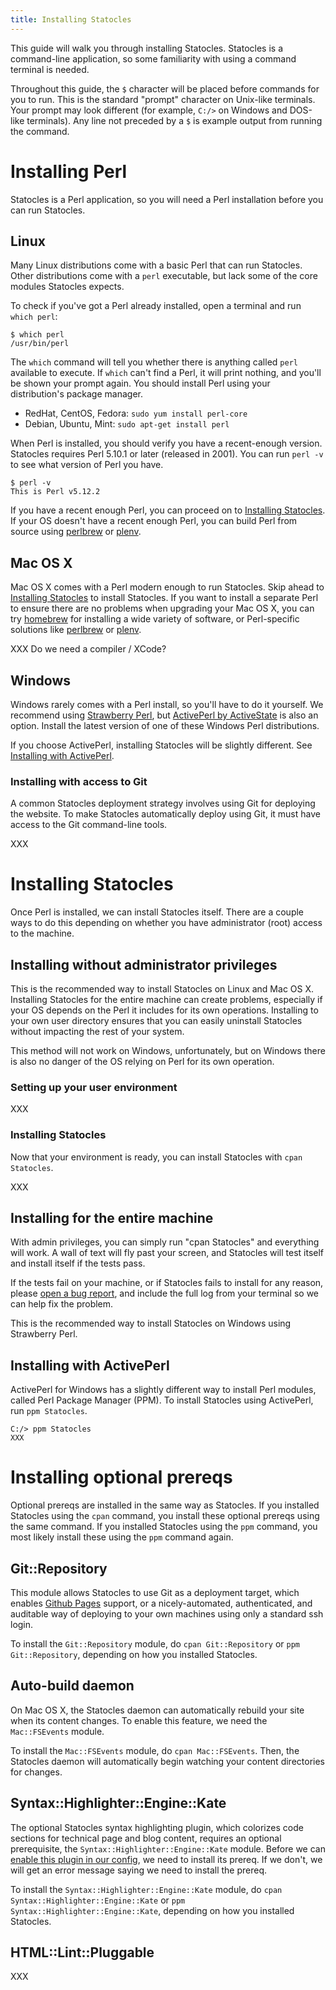```yaml
---
title: Installing Statocles
---
```


This guide will walk you through installing Statocles. Statocles is a
command-line application, so some familiarity with using a command
terminal is needed. 

Throughout this guide, the `$` character will be placed before commands
for you to run. This is the standard "prompt" character on Unix-like
terminals. Your prompt may look different (for example, `C:/>` on
Windows and DOS-like terminals). Any line not preceded by a `$` is
example output from running the command.

# Installing Perl

Statocles is a Perl application, so you will need a Perl installation
before you can run Statocles.

## Linux

Many Linux distributions come with a basic Perl that can run Statocles.
Other distributions come with a `perl` executable, but lack some of the
core modules Statocles expects.

To check if you've got a Perl already installed, open a terminal and run
`which perl`:

```
$ which perl
/usr/bin/perl
```

The `which` command will tell you whether there is anything called
`perl` available to execute. If `which` can't find a Perl, it will print
nothing, and you'll be shown your prompt again. You should install Perl
using your distribution's package manager.

* RedHat, CentOS, Fedora: `sudo yum install perl-core`
* Debian, Ubuntu, Mint: `sudo apt-get install perl`

When Perl is installed, you should verify you have a recent-enough
version. Statocles requires Perl 5.10.1 or later (released in 2001). You
can run `perl -v` to see what version of Perl you have.

```
$ perl -v
This is Perl v5.12.2
```

If you have a recent enough Perl, you can proceed on to [Installing
Statocles](#Installing-Statocles). If your OS doesn't have a recent
enough Perl, you can build Perl from source using
[perlbrew](http://perlbrew.pl) or
[plenv](https://github.com/tokuhirom/plenv).

## Mac OS X

Mac OS X comes with a Perl modern enough to run Statocles. Skip ahead to
[Installing Statocles](#Installing-Statocles) to install Statocles. If
you want to install a separate Perl to ensure there are no problems when
upgrading your Mac OS X, you can try [homebrew](http://brew.sh) for
installing a wide variety of software, or Perl-specific solutions like
[perlbrew](http://perlbrew.pl) or
[plenv](https://github.com/tokuhirom/plenv).

XXX Do we need a compiler / XCode?

## Windows

Windows rarely comes with a Perl install, so you'll have to do it
yourself. We recommend using [Strawberry
Perl](http://strawberryperl.com), but [ActivePerl by
ActiveState](http://www.activestate.com/activeperl/downloads) is also an
option. Install the latest version of one of these Windows Perl
distributions.

If you choose ActivePerl, installing Statocles will be slightly
different. See [Installing with ActivePerl](#Installing-with-ActivePerl).

### Installing with access to Git

A common Statocles deployment strategy involves using Git for deploying
the website. To make Statocles automatically deploy using Git, it must
have access to the Git command-line tools.

XXX

# Installing Statocles

Once Perl is installed, we can install Statocles itself. There are a
couple ways to do this depending on whether you have administrator
(root) access to the machine.

## Installing without administrator privileges

This is the recommended way to install Statocles on Linux and Mac OS X.
Installing Statocles for the entire machine can create problems,
especially if your OS depends on the Perl it includes for its own
operations. Installing to your own user directory ensures that you can
easily uninstall Statocles without impacting the rest of your system.

This method will not work on Windows, unfortunately, but on Windows
there is also no danger of the OS relying on Perl for its own operation.

### Setting up your user environment

XXX

### Installing Statocles

Now that your environment is ready, you can install Statocles with `cpan
Statocles`.

XXX

## Installing for the entire machine

With admin privileges, you can simply run "cpan Statocles" and
everything will work. A wall of text will fly past your screen, and
Statocles will test itself and install itself if the tests pass.

If the tests fail on your machine, or if Statocles fails to install for
any reason, please [open a bug
report](http://github.com/preaction/Statocles/issues), and include the
full log from your terminal so we can help fix the problem.

This is the recommended way to install Statocles on Windows using
Strawberry Perl.

## Installing with ActivePerl

ActivePerl for Windows has a slightly different way to install Perl
modules, called Perl Package Manager (PPM). To install Statocles using
ActivePerl, run `ppm Statocles`.

```
C:/> ppm Statocles
XXX
```

# Installing optional prereqs

Optional prereqs are installed in the same way as Statocles. If you
installed Statocles using the `cpan` command, you install these optional
prereqs using the same command. If you installed Statocles using the
`ppm` command, you most likely install these using the `ppm` command
again.

## Git::Repository

This module allows Statocles to use Git as a deployment target, which
enables [Github Pages](http://pages.github.com) support, or a nicely-automated, authenticated,
and auditable way of deploying to your own machines using only a
standard ssh login.

To install the `Git::Repository` module, do `cpan Git::Repository` or
`ppm Git::Repository`, depending on how you installed Statocles.

## Auto-build daemon

On Mac OS X, the Statocles daemon can automatically rebuild your site
when its content changes. To enable this feature, we need the
`Mac::FSEvents` module.

To install the `Mac::FSEvents` module, do `cpan Mac::FSEvents`.
Then, the Statocles daemon will automatically begin watching your
content directories for changes.

## Syntax::Highlighter::Engine::Kate

The optional Statocles syntax highlighting plugin, which colorizes code
sections for technical page and blog content, requires an optional
prerequisite, the `Syntax::Highlighter::Engine::Kate` module. Before we
can [enable this plugin in our config](../config#Plugins), we need to
install its prereq. If we don't, we will get an error message saying we
need to install the prereq.

To install the `Syntax::Highlighter::Engine::Kate` module, do `cpan
Syntax::Highlighter::Engine::Kate` or `ppm
Syntax::Highlighter::Engine::Kate`, depending on how you installed
Statocles.

## HTML::Lint::Pluggable

XXX
